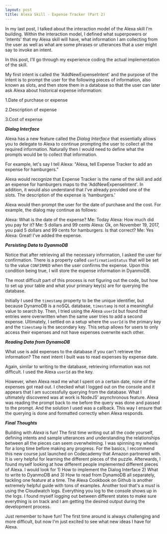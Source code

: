 ```yaml
---
layout: post
title: Alexa Skill - Expense Tracker (Part 2)
---
```


In my last post, I talked about the interaction model of the Alexa skill I'm building. Within the interaction model, I defined what superpowers or 'intents' that my Alexa skill will have, what information I am collecting from the user as well as what are some phrases or utterances that a user might say to invoke an intent.

In this post, I'll go through my experience coding the actual implementation of the skill.

My first intent is called the 'AddNewExpenseIntent' and the purpose of the intent is to prompt the user for the following pieces of information, also known as slots, and then store them in a database so that the user can later ask Alexa about historical expense information:

1.Date of purchase or expense

2.Description of expense

3.Cost of expense

***Dialog Interface***

Alexa has a new feature called the *Dialog Interface* that essentially allows you to delegate to Alexa to continue prompting the user to collect all the required information. Naturally then I would need to define what the prompts would be to collect that information.

For example, let's say I tell Alexa: "Alexa, tell Expense Tracker to add an expense for hamburgers."

Alexa would recognize that Expense Tracker is the name of the skill and add an expense for hamburgers maps to the 'AddNewExpenseIntent'. In addition, it would also understand that I've already provided one of the slots. The description of the expense is 'hamburgers.'

Alexa would then prompt the user for the date of purchase and the cost.
For example, the dialog may continue as follows:

Alexa: What is the date of the expense?
Me: Today
Alexa: How much did you pay for it?
Me: 5 dollars and 99 cents
Alexa: Ok, on November 19, 2017, you paid 5 dollars and 99 cents for hamburgers. Is that correct?
Me: Yes
Alexa: Great! I've added the expense.

***Persisting Data to DyanmoDB***

Notice that after retrieving all the necessary information, I asked the user for confirmation. There is a property called `confirmationStatus` that will be set to the value `CONFIRMED` when the user confirms the expense. Upon this condition being true, I will store the expense information in DyanmoDB.

The most difficult part of this process is not figuring out the code, but how to set up your table and what your primary key(s) are for querying the database.

Initially I used the `timestamp` property to be the unique identifier, but because DynamoDB is a noSQL database, `timestamp` is not a meaningful value to search by. Then, I tried using the Alexa `userId` but found that entries were overwritten when the same user tries to add a second expense. Ultimately, I settled on a setup where the `userId` is the primary key and the `timestamp` is the secondary key. This setup allows for users to only access their expenses and not have expenses overwrite each other.

***Reading Data from DynamoDB***

What use is add expenses to the database if you can't retrieve the information? The next intent I built was to read expenses by expense date.

Again, similar to writing to the database, retrieving information was not difficult. I used the Alexa `userId` as the key.

However, when Alexa read me what I spent on a certain date, none of the expenses got read out. I checked what I logged out on the console and it appears that I am successfully querying from the database. What I ultimately discovered was at work is NodeJS' asynchronous feature. Alexa was reading the prompt back to me before the query was done and passed to the prompt. And the solution I used was a callback. This way I ensure that the querying is done and formatted correctly when Alexa responds.

***Final Thoughts***

Building with *Alexa* is fun! The first time writing out all the code yourself, defining intents and sample utterances and understanding the relationships between all the pieces can seem overwhelming. I was spinning my wheels for a long time before making any progress. For the basics, I recommend this new course just launched on Codecademy that Amazon partnered with. It is very helpful for learning the different pieces of the puzzle. Afterwards, I found myself looking at how different people implemented different pieces of Alexa. I would look for 1) How to implement the Dialog Interface 2) What to write to DyanmoDB and 3) How to read from DynamoDB all separately, tackling one feature at a time. The Alexa Cookbook on Github is another extremely helpful guide with tons of examples. Another tool that's a *must* is using the Cloudwatch logs. Everything you log to the console shows up in the logs. I found myself logging out between different states to make sure everything is on track and I am getting the desired output during the development process.

Just remember to have fun! The first time around is always challenging and more difficult, but now I'm just excited to see what new ideas I have for Alexa.
